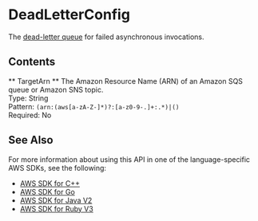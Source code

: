 # DeadLetterConfig<a name="API_DeadLetterConfig"></a>

The [dead\-letter queue](https://docs.aws.amazon.com/lambda/latest/dg/invocation-async.html#dlq) for failed asynchronous invocations\.

## Contents<a name="API_DeadLetterConfig_Contents"></a>

 ** TargetArn **   <a name="SSS-Type-DeadLetterConfig-TargetArn"></a>
The Amazon Resource Name \(ARN\) of an Amazon SQS queue or Amazon SNS topic\.  
Type: String  
Pattern: `(arn:(aws[a-zA-Z-]*)?:[a-z0-9-.]+:.*)|()`   
Required: No

## See Also<a name="API_DeadLetterConfig_SeeAlso"></a>

For more information about using this API in one of the language\-specific AWS SDKs, see the following:
+  [AWS SDK for C\+\+](https://docs.aws.amazon.com/goto/SdkForCpp/lambda-2015-03-31/DeadLetterConfig) 
+  [AWS SDK for Go](https://docs.aws.amazon.com/goto/SdkForGoV1/lambda-2015-03-31/DeadLetterConfig) 
+  [AWS SDK for Java V2](https://docs.aws.amazon.com/goto/SdkForJavaV2/lambda-2015-03-31/DeadLetterConfig) 
+  [AWS SDK for Ruby V3](https://docs.aws.amazon.com/goto/SdkForRubyV3/lambda-2015-03-31/DeadLetterConfig) 